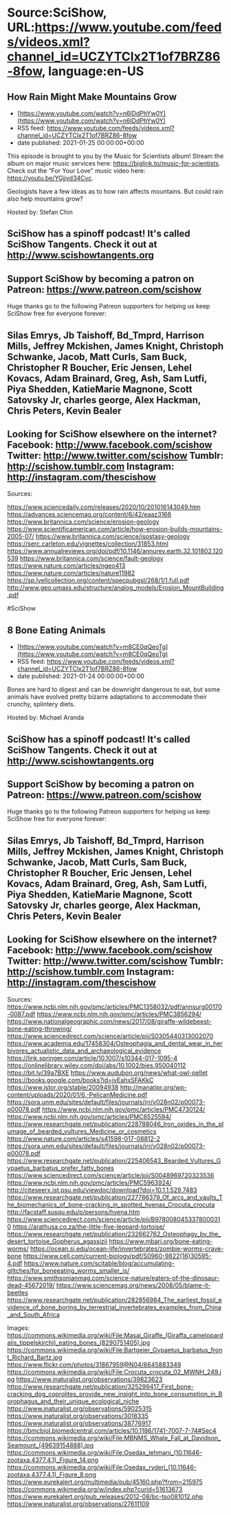 # Source:SciShow, URL:https://www.youtube.com/feeds/videos.xml?channel_id=UCZYTClx2T1of7BRZ86-8fow, language:en-US

## How Rain Might Make Mountains Grow
 - [https://www.youtube.com/watch?v=n6IDdPhYw0Y](https://www.youtube.com/watch?v=n6IDdPhYw0Y)
 - RSS feed: https://www.youtube.com/feeds/videos.xml?channel_id=UCZYTClx2T1of7BRZ86-8fow
 - date published: 2021-01-25 00:00:00+00:00

This episode is brought to you by the Music for Scientists album! Stream the album on major music services here: https://biglink.to/music-for-scientists. Check out the “For Your Love" music video here: https://youtu.be/YGjjvd34Cvc. 
 


Geologists have a few ideas as to how rain affects mountains. But could rain also help mountains grow?

Hosted by: Stefan Chin

SciShow has a spinoff podcast! It's called SciShow Tangents. Check it out at http://www.scishowtangents.org
----------
Support SciShow by becoming a patron on Patreon: https://www.patreon.com/scishow
----------
Huge thanks go to the following Patreon supporters for helping us keep SciShow free for everyone forever:

Silas Emrys, Jb Taishoff, Bd_Tmprd, Harrison Mills, Jeffrey Mckishen, James Knight, Christoph Schwanke, Jacob, Matt Curls, Sam Buck, Christopher R Boucher, Eric Jensen, Lehel Kovacs, Adam Brainard, Greg, Ash, Sam Lutfi, Piya Shedden, KatieMarie Magnone, Scott Satovsky Jr, charles george, Alex Hackman, Chris Peters, Kevin Bealer
----------
Looking for SciShow elsewhere on the internet?
Facebook: http://www.facebook.com/scishow
Twitter: http://www.twitter.com/scishow
Tumblr: http://scishow.tumblr.com
Instagram: http://instagram.com/thescishow
----------
Sources:

https://www.sciencedaily.com/releases/2020/10/201016143049.htm 
https://advances.sciencemag.org/content/6/42/eaaz3166 
https://www.britannica.com/science/erosion-geology 
https://www.scientificamerican.com/article/how-erosion-builds-mountains-2005-07/ 
https://www.britannica.com/science/isostasy-geology 
https://serc.carleton.edu/vignettes/collection/31853.html 
https://www.annualreviews.org/doi/pdf/10.1146/annurev.earth.32.101802.120539 
https://www.britannica.com/science/fault-geology 
https://www.nature.com/articles/ngeo413 
https://www.nature.com/articles/nature11982 
https://sp.lyellcollection.org/content/specpubgsl/268/1/1.full.pdf 
http://www.geo.umass.edu/structure/analog_models/Erosion_MountBuilding.pdf

#SciShow

## 8 Bone Eating Animals
 - [https://www.youtube.com/watch?v=m8CE0qQeoTg](https://www.youtube.com/watch?v=m8CE0qQeoTg)
 - RSS feed: https://www.youtube.com/feeds/videos.xml?channel_id=UCZYTClx2T1of7BRZ86-8fow
 - date published: 2021-01-24 00:00:00+00:00

Bones are hard to digest and can be downright dangerous to eat, but some animals have evolved pretty bizarre adaptations to accommodate their crunchy, splintery diets.

Hosted by: Michael Aranda

SciShow has a spinoff podcast! It's called SciShow Tangents. Check it out at http://www.scishowtangents.org
----------
Support SciShow by becoming a patron on Patreon: https://www.patreon.com/scishow
----------
Huge thanks go to the following Patreon supporters for helping us keep SciShow free for everyone forever:

Silas Emrys, Jb Taishoff, Bd_Tmprd, Harrison Mills, Jeffrey Mckishen, James Knight, Christoph Schwanke, Jacob, Matt Curls, Sam Buck, Christopher R Boucher, Eric Jensen, Lehel Kovacs, Adam Brainard, Greg, Ash, Sam Lutfi, Piya Shedden, KatieMarie Magnone, Scott Satovsky Jr, charles george, Alex Hackman, Chris Peters, Kevin Bealer
----------
Looking for SciShow elsewhere on the internet?
Facebook: http://www.facebook.com/scishow
Twitter: http://www.twitter.com/scishow
Tumblr: http://scishow.tumblr.com
Instagram: http://instagram.com/thescishow
----------
Sources:
https://www.ncbi.nlm.nih.gov/pmc/articles/PMC1358032/pdf/annsurg00170-0087.pdf
https://www.ncbi.nlm.nih.gov/pmc/articles/PMC3856294/
https://www.nationalgeographic.com/news/2017/08/giraffe-wildebeest-bone-eating-throwing/
https://www.sciencedirect.com/science/article/pii/S0305440313002070
https://www.academia.edu/17458304/Osteophagia_and_dental_wear_in_herbivores_actualistic_data_and_archaeological_evidence
https://link.springer.com/article/10.1007/s10344-017-1095-4
https://onlinelibrary.wiley.com/doi/abs/10.1002/bies.950040112
https://bit.ly/39a7BXE
https://www.audubon.org/news/what-owl-pellet
https://books.google.com/books?id=jyEahxSFAKkC
https://www.jstor.org/stable/20094938
http://manatipr.org/wp-content/uploads/2020/01/6.-PelicanMedicine.pdf
https://sora.unm.edu/sites/default/files/journals/jrr/v028n02/p00073-p00078.pdf
https://www.ncbi.nlm.nih.gov/pmc/articles/PMC4730124/
https://www.ncbi.nlm.nih.gov/pmc/articles/PMC6525594/
https://www.researchgate.net/publication/228788046_Iron_oxides_in_the_plumage_of_bearded_vultures_Medicine_or_cosmetics
https://www.nature.com/articles/s41598-017-08812-2
https://sora.unm.edu/sites/default/files/journals/jrr/v028n02/p00073-p00078.pdf
https://www.researchgate.net/publication/225406543_Bearded_Vultures_Gypaetus_barbatus_prefer_fatty_bones
https://www.sciencedirect.com/science/article/pii/S0048969720323536
https://www.ncbi.nlm.nih.gov/pmc/articles/PMC5963924/
http://citeseerx.ist.psu.edu/viewdoc/download?doi=10.1.1.529.7483
https://www.researchgate.net/publication/227786379_Of_arcs_and_vaults_The_biomechanics_of_bone-cracking_in_spotted_hyenas_Crocuta_crocuta
http://facstaff.susqu.edu/p/persons/hyena.htm
https://www.sciencedirect.com/science/article/pii/B9780080453378000310
https://arathusa.co.za/the-little-five-leopard-tortoise/
https://www.researchgate.net/publication/232662762_Osteophagy_by_the_desert_tortoise_Gopherus_agassizii
https://www.mbari.org/bone-eating-worms/
https://ocean.si.edu/ocean-life/invertebrates/zombie-worms-crave-bone
https://www.cell.com/current-biology/pdf/S0960-9822(16)30595-4.pdf
https://www.nature.com/scitable/blog/accumulating-glitches/for_boneeating_worms_smaller_is/
https://www.smithsonianmag.com/science-nature/eaters-of-the-dinosaur-dead-45672019/
https://www.sciencemag.org/news/2008/05/blame-it-beetles
https://www.researchgate.net/publication/282856984_The_earliest_fossil_evidence_of_bone_boring_by_terrestrial_invertebrates_examples_from_China_and_South_Africa

Images:
https://commons.wikimedia.org/wiki/File:Masai_Giraffe_(Giraffa_camelopardalis_tippelskirchi)_eating_bones_(8290751405).jpg
https://commons.wikimedia.org/wiki/File:Bartgeier_Gypaetus_barbatus_front_Richard_Bartz.jpg
https://www.flickr.com/photos/31867959@N04/6645883349
https://commons.wikimedia.org/wiki/File:Crocuta_crocuta_02_MWNH_249.jpg
https://www.inaturalist.org/observations/39823623
https://www.researchgate.net/publication/325299417_First_bone-cracking_dog_coprolites_provide_new_insight_into_bone_consumption_in_Borophagus_and_their_unique_ecological_niche
https://www.inaturalist.org/observations/59025315
https://www.inaturalist.org/observations/3018335
https://www.inaturalist.org/observations/38776917
https://bmcbiol.biomedcentral.com/articles/10.1186/1741-7007-7-74#Sec4
https://commons.wikimedia.org/wiki/File:MBNMS_Whale_Fall_at_Davidson_Seamount_(49639154888).jpg
https://commons.wikimedia.org/wiki/File:Osedax_lehmani_(10.11646-zootaxa.4377.4.1)_Figure_14.png
https://commons.wikimedia.org/wiki/File:Osedax_ryderi_(10.11646-zootaxa.4377.4.1)_Figure_8.png
https://www.eurekalert.org/multimedia/pub/45160.php?from=215975
https://commons.wikimedia.org/w/index.php?curid=51613673
https://www.eurekalert.org/pub_releases/2012-08/bc-tso081012.php
https://www.inaturalist.org/observations/27611109


